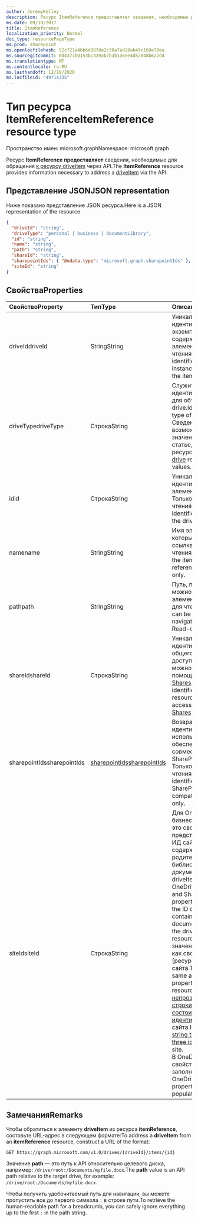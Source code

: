 ```yaml
---
author: JeremyKelley
description: Ресурс ItemReference предоставляет сведения, необходимые для обращения к ресурсу DriveItem через API.
ms.date: 09/10/2017
title: ItemReference
localization_priority: Normal
doc_type: resourcePageType
ms.prod: sharepoint
ms.openlocfilehash: 52cf21a4bb6d387da2c50a7ad28ab49c1b9e70ea
ms.sourcegitcommit: 0d4377b0153bc339ab7b3b1a6ee4d52848b622d4
ms.translationtype: MT
ms.contentlocale: ru-RU
ms.lasthandoff: 12/18/2020
ms.locfileid: "49714335"
---
```

# <a name="itemreference-resource-type"></a><span data-ttu-id="e6bae-103">Тип ресурса ItemReference</span><span class="sxs-lookup"><span data-stu-id="e6bae-103">ItemReference resource type</span></span>

<span data-ttu-id="e6bae-104">Пространство имен: microsoft.graph</span><span class="sxs-lookup"><span data-stu-id="e6bae-104">Namespace: microsoft.graph</span></span>

<span data-ttu-id="e6bae-105">Ресурс **ItemReference предоставляет** сведения, необходимые для обращения [к ресурсу driveItem](driveitem.md) через API.</span><span class="sxs-lookup"><span data-stu-id="e6bae-105">The **ItemReference** resource provides information necessary to address a [driveItem](driveitem.md) via the API.</span></span>

## <a name="json-representation"></a><span data-ttu-id="e6bae-106">Представление JSON</span><span class="sxs-lookup"><span data-stu-id="e6bae-106">JSON representation</span></span>

<span data-ttu-id="e6bae-107">Ниже показано представление JSON ресурса.</span><span class="sxs-lookup"><span data-stu-id="e6bae-107">Here is a JSON representation of the resource</span></span>

<!-- {
  "blockType": "resource",
  "optionalProperties": [ "path", "shareId", "sharepointIds" ],
  "@odata.type": "microsoft.graph.itemReference"
}-->

```json
{
  "driveId": "string",
  "driveType": "personal | business | documentLibrary",
  "id": "string",
  "name": "string",
  "path": "string",
  "shareId": "string",
  "sharepointIds": { "@odata.type": "microsoft.graph.sharepointIds" },
  "siteId": "string"
}
```

## <a name="properties"></a><span data-ttu-id="e6bae-108">Свойства</span><span class="sxs-lookup"><span data-stu-id="e6bae-108">Properties</span></span>

| <span data-ttu-id="e6bae-109">Свойство</span><span class="sxs-lookup"><span data-stu-id="e6bae-109">Property</span></span>      | <span data-ttu-id="e6bae-110">Тип</span><span class="sxs-lookup"><span data-stu-id="e6bae-110">Type</span></span>              | <span data-ttu-id="e6bae-111">Описание</span><span class="sxs-lookup"><span data-stu-id="e6bae-111">Description</span></span>
|:--------------|:------------------|:-----------------------------------------
| <span data-ttu-id="e6bae-112">driveId</span><span class="sxs-lookup"><span data-stu-id="e6bae-112">driveId</span></span>       | <span data-ttu-id="e6bae-113">String</span><span class="sxs-lookup"><span data-stu-id="e6bae-113">String</span></span>            | <span data-ttu-id="e6bae-p101">Уникальный идентификатор экземпляра диска, содержащего элемент. Только для чтения.</span><span class="sxs-lookup"><span data-stu-id="e6bae-p101">Unique identifier of the drive instance that contains the item. Read-only.</span></span>
| <span data-ttu-id="e6bae-116">driveType</span><span class="sxs-lookup"><span data-stu-id="e6bae-116">driveType</span></span>     | <span data-ttu-id="e6bae-117">Строка</span><span class="sxs-lookup"><span data-stu-id="e6bae-117">String</span></span>            | <span data-ttu-id="e6bae-118">Служит для идентификации типа для объекта drive.</span><span class="sxs-lookup"><span data-stu-id="e6bae-118">Identifies the type of drive.</span></span> <span data-ttu-id="e6bae-119">Сведения о возможных значениях см. в статье, посвященной ресурсу [drive][].</span><span class="sxs-lookup"><span data-stu-id="e6bae-119">See [drive][] resource for values.</span></span>
| <span data-ttu-id="e6bae-120">id</span><span class="sxs-lookup"><span data-stu-id="e6bae-120">id</span></span>            | <span data-ttu-id="e6bae-121">Строка</span><span class="sxs-lookup"><span data-stu-id="e6bae-121">String</span></span>            | <span data-ttu-id="e6bae-p103">Уникальный идентификатор элемента на диске. Только для чтения.</span><span class="sxs-lookup"><span data-stu-id="e6bae-p103">Unique identifier of the item in the drive. Read-only.</span></span>
| <span data-ttu-id="e6bae-124">name</span><span class="sxs-lookup"><span data-stu-id="e6bae-124">name</span></span>          | <span data-ttu-id="e6bae-125">String</span><span class="sxs-lookup"><span data-stu-id="e6bae-125">String</span></span>            | <span data-ttu-id="e6bae-p104">Имя элемента, на который направлена ссылка. Только для чтения.</span><span class="sxs-lookup"><span data-stu-id="e6bae-p104">The name of the item being referenced. Read-only.</span></span>
| <span data-ttu-id="e6bae-128">path</span><span class="sxs-lookup"><span data-stu-id="e6bae-128">path</span></span>          | <span data-ttu-id="e6bae-129">String</span><span class="sxs-lookup"><span data-stu-id="e6bae-129">String</span></span>            | <span data-ttu-id="e6bae-p105">Путь, по которому можно перейти к элементу. Только для чтения.</span><span class="sxs-lookup"><span data-stu-id="e6bae-p105">Path that can be used to navigate to the item. Read-only.</span></span>
| <span data-ttu-id="e6bae-132">shareId</span><span class="sxs-lookup"><span data-stu-id="e6bae-132">shareId</span></span>       | <span data-ttu-id="e6bae-133">Строка</span><span class="sxs-lookup"><span data-stu-id="e6bae-133">String</span></span>            | <span data-ttu-id="e6bae-134">Уникальный идентификатор общего ресурса, доступ к которому можно получить с помощью API [Shares][].</span><span class="sxs-lookup"><span data-stu-id="e6bae-134">A unique identifier for a shared resource that can be accessed via the [Shares][] API.</span></span>
| <span data-ttu-id="e6bae-135">sharepointIds</span><span class="sxs-lookup"><span data-stu-id="e6bae-135">sharepointIds</span></span> | <span data-ttu-id="e6bae-136">[sharepointIds][]</span><span class="sxs-lookup"><span data-stu-id="e6bae-136">[sharepointIds][]</span></span> | <span data-ttu-id="e6bae-p106">Возвращает идентификаторы, использующиеся для обеспечения совместимости с SharePoint REST. Только для чтения.</span><span class="sxs-lookup"><span data-stu-id="e6bae-p106">Returns identifiers useful for SharePoint REST compatibility. Read-only.</span></span>
| <span data-ttu-id="e6bae-139">siteId</span><span class="sxs-lookup"><span data-stu-id="e6bae-139">siteId</span></span>        | <span data-ttu-id="e6bae-140">Строка</span><span class="sxs-lookup"><span data-stu-id="e6bae-140">String</span></span>            | <span data-ttu-id="e6bae-141">Для OneDrive для бизнеса и SharePoint это свойство представляет собой ИД сайта, который содержит родительную библиотеку документов ресурса driveItem.</span><span class="sxs-lookup"><span data-stu-id="e6bae-141">For OneDrive for Business and SharePoint, this property represents the ID of the site that contains the parent document library of the driveItem resource.</span></span> <span data-ttu-id="e6bae-142">Это значение такое же, как свойство id этого [ресурса][] сайта.</span><span class="sxs-lookup"><span data-stu-id="e6bae-142">The value is the same as the id property of that [site][] resource.</span></span> <span data-ttu-id="e6bae-143">Это [непрозрачной строки, которая состоит из трех идентификаторов](/graph/api/resources/site?view=graph-rest-beta&preserve-view=true#id-property) сайта.</span><span class="sxs-lookup"><span data-stu-id="e6bae-143">It is an [opaque string that consists of three identifiers](/graph/api/resources/site?view=graph-rest-beta&preserve-view=true#id-property) of the site.</span></span> <br><span data-ttu-id="e6bae-144">В OneDrive это свойство не заполняется.</span><span class="sxs-lookup"><span data-stu-id="e6bae-144">For OneDrive, this property is not populated.</span></span>

[drive]: ../resources/drive.md
[sharepointIds]: ../resources/sharepointids.md
[Shares]: ../api/shares-get.md
[site]: ../resources/site.md

## <a name="remarks"></a><span data-ttu-id="e6bae-149">Замечания</span><span class="sxs-lookup"><span data-stu-id="e6bae-149">Remarks</span></span>

<span data-ttu-id="e6bae-150">Чтобы обратиться к элементу **driveItem** из ресурса **itemReference**, составьте URL-адрес в следующем формате:</span><span class="sxs-lookup"><span data-stu-id="e6bae-150">To address a **driveItem** from an **itemReference** resource, construct a URL of the format:</span></span>

```http
GET https://graph.microsoft.com/v1.0/drives/{driveId}/items/{id}
```

<span data-ttu-id="e6bae-151">Значение **path** — это путь к API относительно целевого диска, например: `/drive/root:/Documents/myfile.docx`.</span><span class="sxs-lookup"><span data-stu-id="e6bae-151">The **path** value is an API path relative to the target drive, for example: `/drive/root:/Documents/myfile.docx`.</span></span>

<span data-ttu-id="e6bae-152">Чтобы получить удобочитаемый путь для навигации, вы можете пропустить все до первого символа `:` в строке пути.</span><span class="sxs-lookup"><span data-stu-id="e6bae-152">To retrieve the human-readable path for a breadcrumb, you can safely ignore everything up to the first `:` in the path string.</span></span>

<!-- uuid: 8fcb5dbc-d5aa-4681-8e31-b001d5168d79
2015-10-25 14:57:30 UTC -->
<!-- {
  "type": "#page.annotation",
  "description": "ItemReference returns a pointer to another item.",
  "section": "documentation",
  "tocPath": "Resources/ItemReference"
} -->


